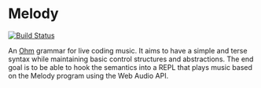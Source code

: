 # Melody
[![Build Status](https://travis-ci.org/zanchi/ohm-grammar-melody.svg?branch=master)](https://travis-ci.org/zanchi/ohm-grammar-melody)

An [Ohm](https://github.com/harc/ohm) grammar for live coding music. It aims to have a simple and terse syntax while maintaining basic control structures and abstractions. The end goal is to be able to hook the semantics into a REPL that plays music based on the Melody program using the Web Audio API.